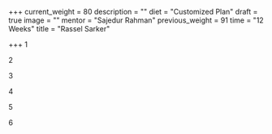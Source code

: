 +++
current_weight = 80
description = ""
diet = "Customized Plan"
draft = true
image = ""
mentor = "Sajedur Rahman"
previous_weight = 91
time = "12 Weeks"
title = "Rassel Sarker"

+++
1

2

3

4

5

6